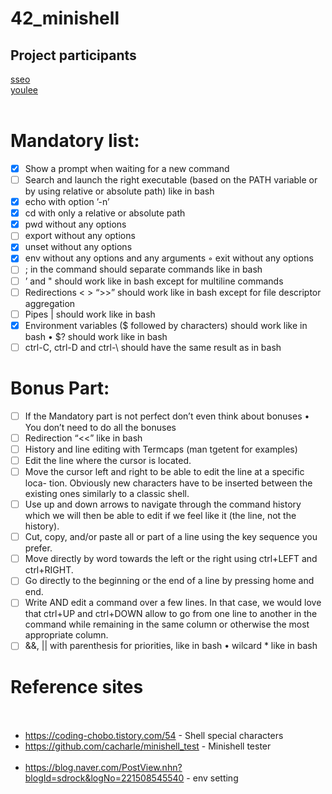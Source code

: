 # 42_minishell<br>
## Project participants<br>
[sseo](https://github.com/sseo42)<br>
[youlee](https://github.com/ukjinlee66)<br><br>
# Mandatory list:<br>
- [x] Show a prompt when waiting for a new command<br>
- [ ] Search and launch the right executable (based on the PATH variable or by using relative or absolute path) like in bash<br>
- [x] echo with option ’-n’<br>
- [x] cd with only a relative or absolute path<br>
- [x] pwd without any options<br>
- [ ] export without any options<br>
- [x] unset without any options<br>
- [x] env without any options and any arguments ◦ exit without any options<br>
- [ ] ; in the command should separate commands like in bash<br>
- [ ] ’ and " should work like in bash except for multiline commands<br>
- [ ] Redirections < > “>>” should work like in bash except for file descriptor aggregation<br>
- [ ] Pipes | should work like in bash<br>
- [x] Environment variables ($ followed by characters) should work like in bash • $? should work like in bash<br>
- [ ] ctrl-C, ctrl-D and ctrl-\ should have the same result as in bash<br>
# Bonus Part:<br>
- [ ] If the Mandatory part is not perfect don’t even think about bonuses • You don’t need to do all the bonuses<br>
- [ ] Redirection “<<” like in bash<br>
- [ ] History and line editing with Termcaps (man tgetent for examples)<br>
- [ ] Edit the line where the cursor is located.<br>
- [ ] Move the cursor left and right to be able to edit the line at a specific loca- tion. Obviously new characters have to be inserted between the existing ones similarly to a classic shell.<br>
- [ ] Use up and down arrows to navigate through the command history which we will then be able to edit if we feel like it (the line, not the history).<br>
- [ ] Cut, copy, and/or paste all or part of a line using the key sequence you prefer.<br>
- [ ] Move directly by word towards the left or the right using ctrl+LEFT and ctrl+RIGHT.<br>
- [ ] Go directly to the beginning or the end of a line by pressing home and end.<br>
- [ ] Write AND edit a command over a few lines. In that case, we would love that ctrl+UP and ctrl+DOWN allow to go from one line to another in the command while remaining in the same column or otherwise the most appropriate column.<br>
- [ ] &&, || with parenthesis for priorities, like in bash • wilcard * like in bash<br>
# Reference sites<br><br>
- <https://coding-chobo.tistory.com/54> - Shell special characters<br>
- <https://github.com/cacharle/minishell_test> - Minishell tester<br><br>
- <https://blog.naver.com/PostView.nhn?blogId=sdrock&logNo=221508545540> - env setting<br><br>
